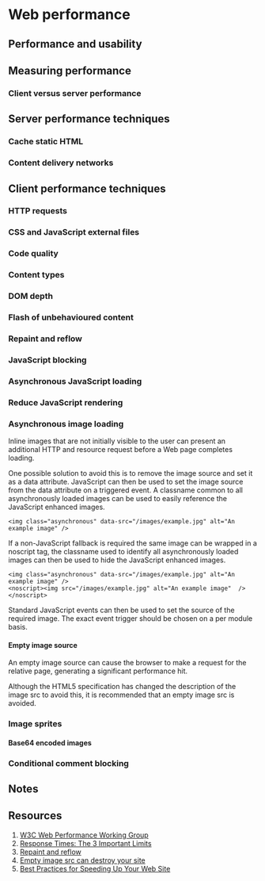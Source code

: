 # Web performance

## Performance and usability

## Measuring performance

### Client versus server performance

## Server performance techniques

### Cache static HTML

### Content delivery networks

## Client performance techniques

### HTTP requests

### CSS and JavaScript external files

### Code quality

### Content types

### DOM depth

### Flash of unbehavioured content

### Repaint and reflow

### JavaScript blocking

### Asynchronous JavaScript loading

### Reduce JavaScript rendering

### Asynchronous image loading

Inline images that are not initially visible to the user can present an additional HTTP and resource request before a Web page completes loading. 

One possible solution to avoid this is to remove the image source and set it as a data attribute. JavaScript can then be used to set the image source from the data attribute on a triggered event. A classname common to all asynchronously loaded images can be used to easily reference the JavaScript enhanced images.

	<img class="asynchronous" data-src="/images/example.jpg" alt="An example image" />
	
If a non-JavaScript fallback is required the same image can be wrapped in a noscript tag, the classname used to identify all asynchronously loaded images can then be used to hide the JavaScript enhanced images.
	
	<img class="asynchronous" data-src="/images/example.jpg" alt="An example image" />
	<noscript><img src="/images/example.jpg" alt="An example image"  /></noscript>
	
Standard JavaScript events can then be used to set the source of the required image. The exact event trigger should be chosen on a per module basis.
	
#### Empty image source

An empty image source can cause the browser to make a request for the relative page, generating a significant performance hit.

Although the HTML5 specification has changed the description of the image src to avoid this, it is recommended that an empty image src is avoided.

### Image sprites



#### Base64 encoded images

### Conditional comment blocking

## Notes

## Resources

1. [W3C Web Performance Working Group](http://www.w3.org/2010/webperf/)
2. [Response Times: The 3 Important Limits](http://www.useit.com/papers/responsetime.html)
3. [Repaint and reflow](http://dev.opera.com/articles/view/efficient-javascript/?page=3#reflow)
4. [Empty image src can destroy your site](http://www.nczonline.net/blog/2009/11/30/empty-image-src-can-destroy-your-site/)
5. [Best Practices for Speeding Up Your Web Site](http://developer.yahoo.com/performance/rules.html)
